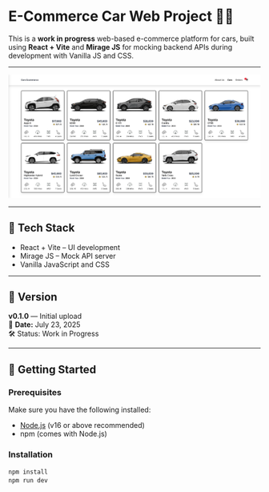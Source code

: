 # E-Commerce Car Web Project 🚗🛒

This is a **work in progress** web-based e-commerce platform for cars, built using **React + Vite** and **Mirage JS** for mocking backend APIs during development with Vanilla JS and CSS.

---

![Car Detail Page](/public/UI-ShowCase.png)

---

## 🧪 Tech Stack

- React + Vite – UI development
- Mirage JS – Mock API server
- Vanilla JavaScript and CSS

---

## 📌 Version

**v0.1.0** — Initial upload  
📅 **Date:** July 23, 2025  
🛠️ Status: Work in Progress

---

## 🚀 Getting Started

### Prerequisites

Make sure you have the following installed:

- [Node.js](https://nodejs.org/) (v16 or above recommended)
- npm (comes with Node.js)

### Installation

```bash
npm install
npm run dev
